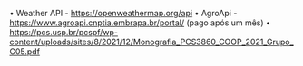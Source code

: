 • Weather API - https://openweathermap.org/api
• AgroApi - https://www.agroapi.cnptia.embrapa.br/portal/ (pago após um mês)
• https://pcs.usp.br/pcspf/wp-content/uploads/sites/8/2021/12/Monografia_PCS3860_COOP_2021_Grupo_C05.pdf
